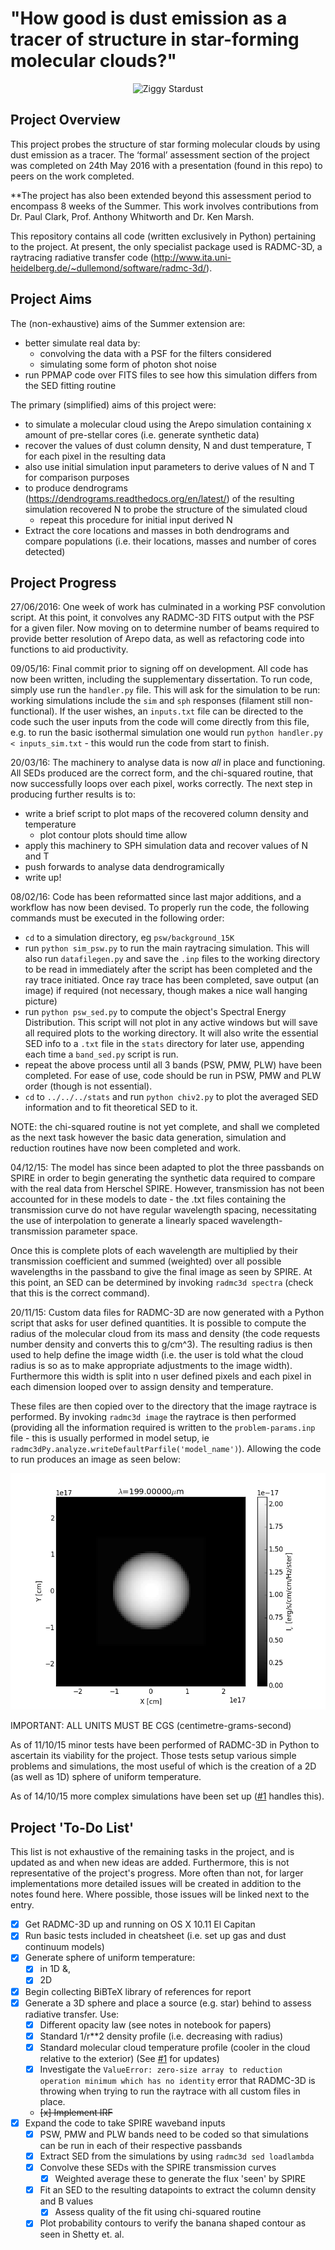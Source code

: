 "How good is dust emission as a tracer of structure in star-forming molecular clouds?"
================================================================================

<p align="center">
  <img src="https://github.com/tomasjames/ZiggyStarDust/blob/master/Code/logo.JPG?raw=true" alt="Ziggy Stardust"/>
</p>

Project Overview
----------------

This project probes the structure of star forming molecular clouds by using dust emission as a tracer. The ‘formal’ assessment section of the project was completed on 24th May 2016 with a presentation (found in this repo) to peers on the work completed. 

**The project has also been extended beyond this assessment period to encompass 8 weeks of the Summer. This work involves contributions from Dr. Paul Clark, Prof. Anthony Whitworth and Dr. Ken Marsh.

This repository contains all code (written exclusively in Python) pertaining to the project. At present, the only specialist package used is RADMC-3D, a raytracing radiative transfer code (http://www.ita.uni-heidelberg.de/~dullemond/software/radmc-3d/).

Project Aims
------------

The (non-exhaustive) aims of the Summer extension are:

- better simulate real data by:
    - convolving the data with a PSF for the filters considered
    - simulating some form of photon shot noise
- run PPMAP code over FITS files to see how this simulation differs from the SED fitting routine

The primary (simplified) aims of this project were:

- to simulate a molecular cloud using the Arepo simulation containing x amount of pre-stellar cores (i.e. generate synthetic data)
- recover the values of dust column density, N and dust temperature, T for each pixel in the resulting data
- also use initial simulation input parameters to derive values of N and T for comparison purposes
- to produce dendrograms (https://dendrograms.readthedocs.org/en/latest/) of the resulting simulation recovered N to probe the structure of the simulated cloud
    - repeat this procedure for initial input derived N     
- Extract the core locations and masses in both dendrograms and compare populations (i.e. their locations, masses and number of cores detected)

Project Progress
----------------

27/06/2016: One week of work has culminated in a working PSF convolution script. At this point, it convolves any RADMC-3D FITS output with the PSF for a given filer. Now moving on to determine number of beams required to provide better resolution of Arepo data, as well as refactoring code into functions to aid productivity.

09/05/16: Final commit prior to signing off on development. All code has now been written, including the supplementary dissertation. To run code, simply use run the `handler.py` file. This will ask for the simulation to be run: working simulations include the `sim` and `sph` responses (filament still non-functional). If the user wishes, an `inputs.txt` file can be directed to the code such the user inputs from the code will come directly from this file, e.g. to run the basic isothermal simulation one would run `python handler.py < inputs_sim.txt` - this would run the code from start to finish. 

20/03/16: The machinery to analyse data is now *all* in place and functioning. All SEDs produced are the correct form, and the chi-squared routine, that now successfully loops over each pixel, works correctly. The next step in producing further results is to:
- write a brief script to plot maps of the recovered column density and temperature
  - plot contour plots should time allow
- apply this machinery to SPH simulation data and recover values of N and T
- push forwards to analyse data dendrogramically
- write up!

08/02/16: Code has been reformatted since last major additions, and a workflow has now been devised. To properly run the code, the following commands must be executed in the following order:
- `cd` to a simulation directory, eg `psw/background_15K`
- run `python sim_psw.py` to run the main raytracing simulation. This will also run `datafilegen.py` and save the `.inp` files to the working directory to be read in immediately after the script has been completed and the ray trace initiated. Once ray trace has been completed, save output (an image) if required (not necessary, though makes a nice wall hanging picture)
- run `python psw_sed.py` to compute the object's Spectral Energy Distribution. This script will not plot in any active windows but will save all required plots to the working directory. It will also write the essential SED info to a `.txt` file in the `stats` directory for later use, appending each time a `band_sed.py` script is run.
- repeat the above process until all 3 bands (PSW, PMW, PLW) have been completed. For ease of use, code should be run in PSW, PMW and PLW order (though is not essential).
- `cd` to `../../../stats` and run `python chiv2.py` to plot the averaged SED information and to fit theoretical SED to it.

NOTE: the chi-squared routine is not yet complete, and shall we completed as the next task however the basic data generation, simulation and reduction routines have now been completed and work.

04/12/15: The model has since been adapted to plot the three passbands on SPIRE in order to begin generating the synthetic data required to compare with the real data from Herschel SPIRE. However, transmission has not been accounted for in these models to date - the .txt files containing the transmission curve do not have regular wavelength spacing, necessitating the use of interpolation to generate a linearly spaced wavelength-transmission parameter space.

Once this is complete plots of each wavelength are multiplied by their transmission coefficient and summed (weighted) over all possible wavelengths in the passband to give the final image as seen by SPIRE. At this point, an SED can be determined by invoking `radmc3d spectra` (check that this is the correct command).

20/11/15: Custom data files for RADMC-3D are now generated with a Python script that asks for user defined quantities. It is possible to compute the radius of the molecular cloud from its mass and density (the code requests number density and converts this to g/cm^3). The resulting radius is then used to help define the image width (i.e. the user is told what the cloud radius is so as to make appropriate adjustments to the image width). Furthermore this width is split into n user defined pixels and each pixel in each dimension looped over to assign density and temperature.

These files are then copied over to the directory that the image raytrace is performed. By invoking `radmc3d image` the raytrace is then performed (providing all the information required is written to the `problem-params.inp` file - this is usually performed in model setup, ie `radmc3dPy.analyze.writeDefaultParfile('model_name')`). Allowing the code to run produces an image as seen below:

![A 1 MSun cloud (dust mass=0.01 Msun) with a Sun like star in the centre](Code/simulations/workingsims/psw/MSun_psw.png "A 1 MSun cloud with dust mass=0.01 Msun - this model has no source of photons.")

IMPORTANT: ALL UNITS MUST BE CGS (centimetre-grams-second)

As of 11/10/15 minor tests have been performed of RADMC-3D in Python
to ascertain its viability for the project. Those tests setup various simple
problems and simulations, the most useful of which is the creation of a 2D (as well
as 1D) sphere of uniform temperature.

As of 14/10/15 more complex simulations have been set up ([#1](https://github.com/tomasjames/ZiggyStarDust/issues/1) handles this).

Project 'To-Do List'
-------------------
This list is not exhaustive of the remaining tasks in the project, and is updated as and when
new ideas are added. Furthermore, this is not representative of the project's progress. More
often than not, for larger implementations more detailed issues will be created in addition
to the notes found here. Where possible, those issues will be linked next to the entry.

- [x] Get RADMC-3D up and running on OS X 10.11 El Capitan
- [x] Run basic tests included in cheatsheet (i.e. set up gas and dust continuum models)
- [x] Generate sphere of uniform temperature:
  - [x] in 1D &,
  - [x] 2D
- [x] Begin collecting BiBTeX library of references for report
- [x] Generate a 3D sphere and place a source (e.g. star) behind to assess radiative transfer. Use:
  - [x] Different opacity law (see notes in notebook for papers)
  - [x] Standard 1/r**2 density profile (i.e. decreasing with radius)
  - [x] Standard molecular cloud temperature profile (cooler in the cloud relative to the exterior)
    (See [#1](https://github.com/tomasjames/ZiggyStarDust/issues/1) for updates)
  - [x] Investigate the `ValueError: zero-size array to reduction operation minimum which has no identity` error that RADMC-3D is throwing when trying to run the raytrace with all custom files in place.
  - ~~[x] Implement IRF~~
- [x] Expand the code to take SPIRE waveband inputs
  - [x] PSW, PMW and PLW bands need to be coded so that simulations can be run in each of their respective passbands
  - [x] Extract SED from the simulations by using `radmc3d sed loadlambda`
  - [x] Convolve these SEDs with the SPIRE transmission curves
    - [x] Weighted average these to generate the flux 'seen' by SPIRE
  - [x] Fit an SED to the resulting datapoints to extract the column density and B values
    - [x] Assess quality of the fit using chi-squared routine
  - [x] Plot probability contours to verify the banana shaped contour as seen in Shetty et. al.
